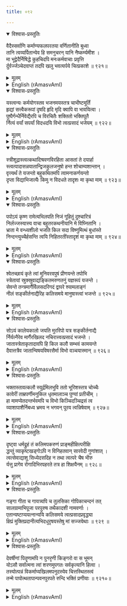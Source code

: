 ```yaml
---
title: ०९२

---
```

<div class="audioEmbed"  caption="सीतालक्ष्मी-वाचनम्" src="https://archive.org/download/nArAyaNIyam-shlokawise-audio/092/092_01.mp3"></div>
<details open><summary>विश्वास-प्रस्तुतिः</summary>

वैदैस्सर्वाणि कर्माण्यफलपरतया वर्णितानीति बुध्वा  
तानि त्वय्यर्पितान्येव हि समनुचरन् यानि नैष्कर्म्यमीश ।  
मा भूद्वेदैर्निषिद्धे कुहचिदपि मनःकर्मवाचाः प्रवृत्ति  
र्दुर्वर्ज्जञ्चेदवाप्तं तदपि खलु भवत्यर्पये चित्प्रकाशे ॥ ९२१॥
</details>
<details><summary>मूलम्</summary>

वैदैस्सर्वाणि कर्माण्यफलपरतया वर्णितानीति बुध्वा  
तानि त्वय्यर्पितान्येव हि समनुचरन् यानि नैष्कर्म्यमीश ।  
मा भूद्वेदैर्निषिद्धे कुहचिदपि मनःकर्मवाचाः प्रवृत्ति  
र्दुर्वर्ज्जञ्चेदवाप्तं तदपि खलु भवत्यर्पये चित्प्रकाशे ॥ ९२१॥
</details>





<details ><summary>English (rAmasvAmI)</summary>

While prescribing rituals for the attainment of various ends, the Vedas expect these to be performed without attachment to, or in expectation (anticipation) of, their results, which are essentially ephemeral. By dedicating these actions to Thee alone, I shall save myself from the bondage of their results. I shall try to avoid performing, by thought, word or deed, any deed forbidden by the Vedas. But, if by inadvertence or compulsion, I happen to perform any such deed, I dedicate these also to Thee, the very light of consciousness.


</details>

<div class="audioEmbed"  caption="सीतालक्ष्मी-वाचनम्" src="https://archive.org/download/nArAyaNIyam-shlokawise-audio/092/092_02.mp3"></div>
<details open><summary>विश्वास-प्रस्तुतिः</summary>

यस्त्वन्यः कर्मयोगस्तव भजनमयस्तत्र चाभीष्टमूर्तिं  
हृद्यां सत्त्वैकरूपां दृषदि हृदि मृदि क्वापि वा भावयित्वा ।  
पुष्पैर्गन्धैर्निवेद्यैरपि च विरचितैः शक्तितो भक्तिपूतै  
र्नित्यं वर्यां सपर्यां विदधदयि विभो त्वत्प्रसादं भजेयम् ॥ ९२२॥
</details>
<details><summary>मूलम्</summary>

यस्त्वन्यः कर्मयोगस्तव भजनमयस्तत्र चाभीष्टमूर्तिं  
हृद्यां सत्त्वैकरूपां दृषदि हृदि मृदि क्वापि वा भावयित्वा ।  
पुष्पैर्गन्धैर्निवेद्यैरपि च विरचितैः शक्तितो भक्तिपूतै  
र्नित्यं वर्यां सपर्यां विदधदयि विभो त्वत्प्रसादं भजेयम् ॥ ९२२॥
</details>





<details ><summary>English (rAmasvAmI)</summary>

In worshipping Thee in modes other than those laid down in the Vedas, too, I shall visualise Thee in Thy pure satvik mode dear to me, in an image made out of stone, clay or other authorised substance, or in my heart alone, and do this regularly by offering to Thee flowers, incense and food stuffs, to the extent of my affordability, and purified by devotion. May I, O Lord, thereby attain Thy Grace.


</details>

<div class="audioEmbed"  caption="सीतालक्ष्मी-वाचनम्" src="https://archive.org/download/nArAyaNIyam-shlokawise-audio/092/092_03.mp3"></div>
<details open><summary>विश्वास-प्रस्तुतिः</summary>

स्त्रीशूद्रास्त्वत्कथादिश्रवणविरहिता आसतां ते दयार्हा  
स्त्वत्पादासन्नयातान्द्विजकुलजनुषो हन्त शोचाम्यशान्तान् ।  
वृत्त्यर्थं ते यजन्तो बहुकथितमपि त्वामनाकर्णयन्तो  
दृप्ता विद्याभिजात्यैः किमु न विदधते तादृशः मा कृथा माम् ॥ ९२३॥
</details>
<details><summary>मूलम्</summary>

स्त्रीशूद्रास्त्वत्कथादिश्रवणविरहिता आसतां ते दयार्हा  
स्त्वत्पादासन्नयातान्द्विजकुलजनुषो हन्त शोचाम्यशान्तान् ।  
वृत्त्यर्थं ते यजन्तो बहुकथितमपि त्वामनाकर्णयन्तो  
दृप्ता विद्याभिजात्यैः किमु न विदधते तादृशः मा कृथा माम् ॥ ९२३॥
</details>





<details ><summary>English (rAmasvAmI)</summary>

I sympathise with women and low-born classes who do not have the good fortune to listen to narrations of Thy exploits. I especially, however, bewail the fate of those twice born (high caste) persons who, even with ample opportunities to worship Thee, squander these in pursuits solely for the sake of livelihood through selfishness and succumbing to worldly pleasures, disregarding Thy teachings and repeated exhortations. What evil deed do such persons not perpetrate out of arrogance because of their high birth and learning ! O Lord, may Thou prevent me from becoming one like these.


</details>

<div class="audioEmbed"  caption="सीतालक्ष्मी-वाचनम्" src="https://archive.org/download/nArAyaNIyam-shlokawise-audio/092/092_04.mp3"></div>
<details open><summary>विश्वास-प्रस्तुतिः</summary>

पपोऽयं कृष्ण रामेत्यभिलपति निजं गूहितुं दुश्चारित्रं  
निर्लज्जस्यास्य वाचा बहुतरकथनीयानि मे विघ्नितानि ।  
भ्राता मे वन्ध्यशीलो भजति किल सदा विष्णुमित्थं बुधांस्ते  
निन्दन्त्युच्चैर्हसन्ति त्वयि निहितरतींस्तादृशं मा कृथा माम् ॥ ९२४॥
</details>
<details><summary>मूलम्</summary>

पपोऽयं कृष्ण रामेत्यभिलपति निजं गूहितुं दुश्चारित्रं  
निर्लज्जस्यास्य वाचा बहुतरकथनीयानि मे विघ्नितानि ।  
भ्राता मे वन्ध्यशीलो भजति किल सदा विष्णुमित्थं बुधांस्ते  
निन्दन्त्युच्चैर्हसन्ति त्वयि निहितरतींस्तादृशं मा कृथा माम् ॥ ९२४॥
</details>





<details ><summary>English (rAmasvAmI)</summary>

Those that are devoid of devotion to Thee mock at Thy devotees and accuse them of chanting Thy names as cloak to hide their own their misdeeds, or censure them (even one's own brother) for obstructing them in their worldly pursuits. O Lord, may Thou save me from becoming one like these.


</details>

<div class="audioEmbed"  caption="सीतालक्ष्मी-वाचनम्" src="https://archive.org/download/nArAyaNIyam-shlokawise-audio/092/092_05.mp3"></div>
<details open><summary>विश्वास-प्रस्तुतिः</summary>

श्वेतच्छायं कृते त्वां मुनिवरवपुषं प्रीणयन्ते तपोभि  
स्त्रेतायां स्रुक्स्रुवाद्यङ्कितमरुणतनुं यज्ञरूपं यजन्ते ।  
सेवन्ते तन्त्रमार्गैर्विलसदरिगदं द्वापरे श्यामलाङ्गं  
नीलं सङ्कीर्तनाद्यैरिह कलिसमये मानुषास्त्वां भजन्ते ॥ ९२५॥
</details>
<details><summary>मूलम्</summary>

श्वेतच्छायं कृते त्वां मुनिवरवपुषं प्रीणयन्ते तपोभि  
स्त्रेतायां स्रुक्स्रुवाद्यङ्कितमरुणतनुं यज्ञरूपं यजन्ते ।  
सेवन्ते तन्त्रमार्गैर्विलसदरिगदं द्वापरे श्यामलाङ्गं  
नीलं सङ्कीर्तनाद्यैरिह कलिसमये मानुषास्त्वां भजन्ते ॥ ९२५॥
</details>





<details ><summary>English (rAmasvAmI)</summary>

In the Krita Yuga, people do penance by invoking Thee in the white and resplendent form of an illustrious sage. In the Treta Yuga they worship Thee as the Yajna Purusha of red hue and bearing various accessories needed for the sacrifice. In the Dwapara Yuga, Thy worshippers visualise Thee in light blue complexion, effulgent with discus, mace etc., in Thy hands and perform Tantrik rights. In the present Kali Yuga, people worship Thee of blue complexion by chanting Thy names.


</details>

<div class="audioEmbed"  caption="सीतालक्ष्मी-वाचनम्" src="https://archive.org/download/nArAyaNIyam-shlokawise-audio/092/092_06.mp3"></div>
<details open><summary>विश्वास-प्रस्तुतिः</summary>

सोऽयं कालेयकालो जयति मुररिपो यत्र सङ्कीर्तनाद्यै  
र्निर्यत्नैरेव मार्गैरखिलद नचिरात्त्वत्प्रसादं भजन्ते ।  
जातास्त्रेताकृतादावपि हि किल कलौ सम्भवं कामयन्ते  
दैवात्तत्रैव जातान्विषयविषरसैर्मा विभो वञ्चयास्मान् ॥ ९२६॥
</details>
<details><summary>मूलम्</summary>

सोऽयं कालेयकालो जयति मुररिपो यत्र सङ्कीर्तनाद्यै  
र्निर्यत्नैरेव मार्गैरखिलद नचिरात्त्वत्प्रसादं भजन्ते ।  
जातास्त्रेताकृतादावपि हि किल कलौ सम्भवं कामयन्ते  
दैवात्तत्रैव जातान्विषयविषरसैर्मा विभो वञ्चयास्मान् ॥ ९२६॥
</details>





<details ><summary>English (rAmasvAmI)</summary>

Glory be to this Kali Yuga, as those born in it attain Thy Grace effortlessly and speedily through the chanting of Thy names alone. So much so, that, even those born in the earlier Yugas (Krita, Treta and Dwapara) are said to yearn for birth in Kali Yuga. O Lord Omniscient, slayer of Mura and granter of all desires, may Thou not delude us (who are born fortunately in this Kali Yuga) with the poison of worldly pleasures.


</details>

<div class="audioEmbed"  caption="सीतालक्ष्मी-वाचनम्" src="https://archive.org/download/nArAyaNIyam-shlokawise-audio/092/092_07.mp3"></div>
<details open><summary>विश्वास-प्रस्तुतिः</summary>

भक्तास्तावत्कलौ स्युर्द्रमिलभुवि ततो भूरिशस्तत्र चोच्चैः  
कावेरीं ताम्रपर्णीमनुकिल धृतमालाञ्च पुण्यां प्रतीचीम् ।  
हा मामप्येतदन्तर्भवमपि च विभो किञ्चिदञ्चिद्रसं त्व  
य्याशापाशैर्निबध्य भ्रमय न भगवन् पूरय त्वन्निषेवाम् ॥ ९२७॥
</details>
<details><summary>मूलम्</summary>

भक्तास्तावत्कलौ स्युर्द्रमिलभुवि ततो भूरिशस्तत्र चोच्चैः  
कावेरीं ताम्रपर्णीमनुकिल धृतमालाञ्च पुण्यां प्रतीचीम् ।  
हा मामप्येतदन्तर्भवमपि च विभो किञ्चिदञ्चिद्रसं त्व  
य्याशापाशैर्निबध्य भ्रमय न भगवन् पूरय त्वन्निषेवाम् ॥ ९२७॥
</details>





<details ><summary>English (rAmasvAmI)</summary>

Among Thy countless devotees, a large majority are found in the Dravida region (Southern India), especially along the banks of rivers Kaveri, Tamraparni, Kritamala (Vaigai) and the sacred Prateechi, the Bharatapuzha in Malabar. O Lord, may Thou not confound me, who is born in this region, and, besides, harbours devotion to Thee, with bonds of earthly desires.


</details>

<div class="audioEmbed"  caption="सीतालक्ष्मी-वाचनम्" src="https://archive.org/download/nArAyaNIyam-shlokawise-audio/092/092_08.mp3"></div>
<details open><summary>विश्वास-प्रस्तुतिः</summary>

दृष्ट्वा धर्मद्रुहं तं कलिमपकरुणं प्राङ्महीक्षित्परीक्षि  
द्धन्तुं व्याकृष्टखड्गोऽपि न विनिहतवान् सारवेदी गुणांशात् ।  
त्वत्सेवाद्याशु सिध्येदसदिह न तथा त्वत्परे चैष भीरु  
र्यत्तु प्रागेव रोगादिभिरपहरते तत्र हा शिक्षयैनम् ॥ ९२८॥
</details>
<details><summary>मूलम्</summary>

दृष्ट्वा धर्मद्रुहं तं कलिमपकरुणं प्राङ्महीक्षित्परीक्षि  
द्धन्तुं व्याकृष्टखड्गोऽपि न विनिहतवान् सारवेदी गुणांशात् ।  
त्वत्सेवाद्याशु सिध्येदसदिह न तथा त्वत्परे चैष भीरु  
र्यत्तु प्रागेव रोगादिभिरपहरते तत्र हा शिक्षयैनम् ॥ ९२८॥
</details>





<details ><summary>English (rAmasvAmI)</summary>

In the Kali Yuga, Thy worship yields quick results, whereas punishment for evil deeds follows after long delay and in future lives. This Kali is ever afraid of Thy devotees. Therefore, O Lord, even if Kali removes a person from this life by disease etc., before his devotion matures, may Thou punish him (Kali) for such act, even as King Parikshit, after drawing his sword to kill him, eventually spared Kali in recognition of his redeeming qualities.


</details>

<div class="audioEmbed"  caption="सीतालक्ष्मी-वाचनम्" src="https://archive.org/download/nArAyaNIyam-shlokawise-audio/092/092_09.mp3"></div>
<details open><summary>विश्वास-प्रस्तुतिः</summary>

गङ्गा गीता च गायत्र्यपि च तुलसिका गोपिकाचन्दनं तत्  
सालग्रामाभिपूजा परपुरुष तथैकादशी नामवर्णाः ।  
एतान्यष्टाप्ययत्नान्ययि कलिसमये त्वत्प्रसादप्रवृद्ध्या  
क्षिप्रं मुक्तिप्रदानीत्यभिदधुरृषयस्तेषु मां सज्जयेथाः ॥ ९२९ ॥
</details>
<details><summary>मूलम्</summary>

गङ्गा गीता च गायत्र्यपि च तुलसिका गोपिकाचन्दनं तत्  
सालग्रामाभिपूजा परपुरुष तथैकादशी नामवर्णाः ।  
एतान्यष्टाप्ययत्नान्ययि कलिसमये त्वत्प्रसादप्रवृद्ध्या  
क्षिप्रं मुक्तिप्रदानीत्यभिदधुरृषयस्तेषु मां सज्जयेथाः ॥ ९२९ ॥
</details>





<details ><summary>English (rAmasvAmI)</summary>

Sages have declared that, in Kali Yuga, eight deeds - * bathing in river Ganges;* study of Bhagavad Gita;* recitaion of Gayatri Mantra;* offer of Tulasi leaf (balsam);* offer of scented clay, Gopika Chandana;* worship of Saligrama (stone image);* fasting on Ekadasi (elevent day of each fortnight); and* chanting of Thy holy names (even if done without understanding their meanings)- all of which need little effort, lead to swift liberation through propitiating Thee.O Lord ! May Thou cause me to practice these with sincerity.


</details>

<div class="audioEmbed"  caption="सीतालक्ष्मी-वाचनम्" src="https://archive.org/download/nArAyaNIyam-shlokawise-audio/092/092_10.mp3"></div>
<details open><summary>विश्वास-प्रस्तुतिः</summary>

देवर्षीणां पितॄणामपि न पुनरृणी किङ्गरो वा स भूमन्  
योऽसौ सर्वात्मना त्वां शरणमुपगतः सर्वकृत्यानि हित्वा ।  
तस्योत्पन्नं विकर्माप्यखिलमपनुदस्येव चित्तस्थितस्त्वं  
तन्मे पापोत्थतापान्पवनपुरपते रुन्दि भक्तिं प्रणीयाः ॥ ९२१०॥
</details>
<details><summary>मूलम्</summary>

देवर्षीणां पितॄणामपि न पुनरृणी किङ्गरो वा स भूमन्  
योऽसौ सर्वात्मना त्वां शरणमुपगतः सर्वकृत्यानि हित्वा ।  
तस्योत्पन्नं विकर्माप्यखिलमपनुदस्येव चित्तस्थितस्त्वं  
तन्मे पापोत्थतापान्पवनपुरपते रुन्दि भक्तिं प्रणीयाः ॥ ९२१०॥
</details>

<details ><summary>English (rAmasvAmI)</summary>

One who takes refuge in Thee, heart and soul, eschewing all egocentric activities, thereby, discharges his debts to the gods, sages and the manes (of departed ancestors), because Thou dost reside in the heart of such a one and neutralise the consequences of his past deeds, including the evil and prohibited ones. May Thou, O Guruvayurappa, deign to wipe away the distress caused by my past sinful deeds and engender devotion to Thee in me.


</details>

